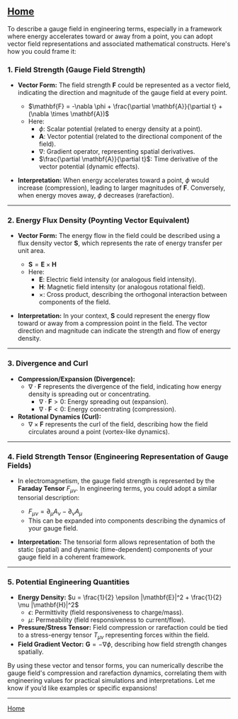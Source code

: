[Home](https://t2m.io/VwvDcuw)
---

To describe a gauge field in engineering terms, especially in a framework where energy accelerates toward or away from a point, you can adopt vector field representations and associated mathematical constructs. Here's how you could frame it:

### 1. **Field Strength (Gauge Field Strength)**
   - **Vector Form:** The field strength $\mathbf{F}$ could be represented as a vector field, indicating the direction and magnitude of the gauge field at every point.
     - $\mathbf{F} = -\nabla \phi + \frac{\partial \mathbf{A}}{\partial t} + (\nabla \times \mathbf{A})$
     - Here:
       - $\phi$: Scalar potential (related to energy density at a point).
       - $\mathbf{A}$: Vector potential (related to the directional component of the field).
       - $\nabla$: Gradient operator, representing spatial derivatives.
       - $\frac{\partial \mathbf{A}}{\partial t}$: Time derivative of the vector potential (dynamic effects).

   - **Interpretation:** When energy accelerates toward a point, $\phi$ would increase (compression), leading to larger magnitudes of $\mathbf{F}$. Conversely, when energy moves away, $\phi$ decreases (rarefaction).

---

### 2. **Energy Flux Density (Poynting Vector Equivalent)**
   - **Vector Form:** The energy flow in the field could be described using a flux density vector $\mathbf{S}$, which represents the rate of energy transfer per unit area.
     - $\mathbf{S} = \mathbf{E} \times \mathbf{H}$
     - Here:
       - $\mathbf{E}$: Electric field intensity (or analogous field intensity).
       - $\mathbf{H}$: Magnetic field intensity (or analogous rotational field).
       - $\times$: Cross product, describing the orthogonal interaction between components of the field.

   - **Interpretation:** In your context, $\mathbf{S}$ could represent the energy flow toward or away from a compression point in the field. The vector direction and magnitude can indicate the strength and flow of energy density.

---

### 3. **Divergence and Curl**
   - **Compression/Expansion (Divergence):**
     - $\nabla \cdot \mathbf{F}$ represents the divergence of the field, indicating how energy density is spreading out or concentrating.
       - $\nabla \cdot \mathbf{F} > 0$: Energy spreading out (expansion).
       - $\nabla \cdot \mathbf{F} < 0$: Energy concentrating (compression).
   - **Rotational Dynamics (Curl):**
     - $\nabla \times \mathbf{F}$ represents the curl of the field, describing how the field circulates around a point (vortex-like dynamics).

---

### 4. **Field Strength Tensor (Engineering Representation of Gauge Fields)**
   - In electromagnetism, the gauge field strength is represented by the **Faraday Tensor** $F_{\mu\nu}$. In engineering terms, you could adopt a similar tensorial description:
     - $F_{\mu\nu} = \partial_\mu A_\nu - \partial_\nu A_\mu$
     - This can be expanded into components describing the dynamics of your gauge field.

   - **Interpretation:** The tensorial form allows representation of both the static (spatial) and dynamic (time-dependent) components of your gauge field in a coherent framework.

---

### 5. **Potential Engineering Quantities**
   - **Energy Density:** $u = \frac{1}{2} \epsilon |\mathbf{E}|^2 + \frac{1}{2} \mu |\mathbf{H}|^2$
     - $\epsilon$: Permittivity (field responsiveness to charge/mass).
     - $\mu$: Permeability (field responsiveness to current/flow).
   - **Pressure/Stress Tensor:** Field compression or rarefaction could be tied to a stress-energy tensor $T_{\mu\nu}$ representing forces within the field.
   - **Field Gradient Vector:** $\mathbf{G} = -\nabla \phi$, describing how field strength changes spatially.

By using these vector and tensor forms, you can numerically describe the gauge field's compression and rarefaction dynamics, correlating them with engineering values for practical simulations and interpretations. Let me know if you’d like examples or specific expansions!


---

[Home](https://t2m.io/VwvDcuw)
